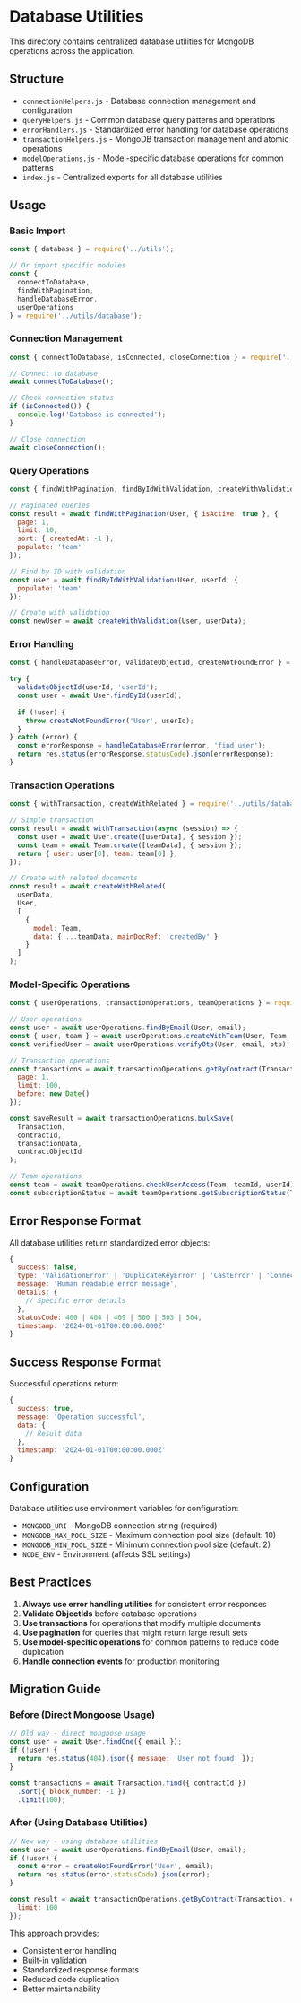 # Database Utilities

This directory contains centralized database utilities for MongoDB operations across the application.

## Structure

- `connectionHelpers.js` - Database connection management and configuration
- `queryHelpers.js` - Common database query patterns and operations
- `errorHandlers.js` - Standardized error handling for database operations
- `transactionHelpers.js` - MongoDB transaction management and atomic operations
- `modelOperations.js` - Model-specific database operations for common patterns
- `index.js` - Centralized exports for all database utilities

## Usage

### Basic Import

```javascript
const { database } = require('../utils');

// Or import specific modules
const { 
  connectToDatabase, 
  findWithPagination, 
  handleDatabaseError,
  userOperations 
} = require('../utils/database');
```

### Connection Management

```javascript
const { connectToDatabase, isConnected, closeConnection } = require('../utils/database');

// Connect to database
await connectToDatabase();

// Check connection status
if (isConnected()) {
  console.log('Database is connected');
}

// Close connection
await closeConnection();
```

### Query Operations

```javascript
const { findWithPagination, findByIdWithValidation, createWithValidation } = require('../utils/database');

// Paginated queries
const result = await findWithPagination(User, { isActive: true }, {
  page: 1,
  limit: 10,
  sort: { createdAt: -1 },
  populate: 'team'
});

// Find by ID with validation
const user = await findByIdWithValidation(User, userId, {
  populate: 'team'
});

// Create with validation
const newUser = await createWithValidation(User, userData);
```

### Error Handling

```javascript
const { handleDatabaseError, validateObjectId, createNotFoundError } = require('../utils/database');

try {
  validateObjectId(userId, 'userId');
  const user = await User.findById(userId);
  
  if (!user) {
    throw createNotFoundError('User', userId);
  }
} catch (error) {
  const errorResponse = handleDatabaseError(error, 'find user');
  return res.status(errorResponse.statusCode).json(errorResponse);
}
```

### Transaction Operations

```javascript
const { withTransaction, createWithRelated } = require('../utils/database');

// Simple transaction
const result = await withTransaction(async (session) => {
  const user = await User.create([userData], { session });
  const team = await Team.create([teamData], { session });
  return { user: user[0], team: team[0] };
});

// Create with related documents
const result = await createWithRelated(
  userData,
  User,
  [
    {
      model: Team,
      data: { ...teamData, mainDocRef: 'createdBy' }
    }
  ]
);
```

### Model-Specific Operations

```javascript
const { userOperations, transactionOperations, teamOperations } = require('../utils/database');

// User operations
const user = await userOperations.findByEmail(User, email);
const { user, team } = await userOperations.createWithTeam(User, Team, userData);
const verifiedUser = await userOperations.verifyOtp(User, email, otp);

// Transaction operations
const transactions = await transactionOperations.getByContract(Transaction, contractId, {
  page: 1,
  limit: 100,
  before: new Date()
});

const saveResult = await transactionOperations.bulkSave(
  Transaction, 
  contractId, 
  transactionData, 
  contractObjectId
);

// Team operations
const team = await teamOperations.checkUserAccess(Team, teamId, userId);
const subscriptionStatus = await teamOperations.getSubscriptionStatus(Team, teamId);
```

## Error Response Format

All database utilities return standardized error objects:

```javascript
{
  success: false,
  type: 'ValidationError' | 'DuplicateKeyError' | 'CastError' | 'ConnectionError' | 'TimeoutError',
  message: 'Human readable error message',
  details: {
    // Specific error details
  },
  statusCode: 400 | 404 | 409 | 500 | 503 | 504,
  timestamp: '2024-01-01T00:00:00.000Z'
}
```

## Success Response Format

Successful operations return:

```javascript
{
  success: true,
  message: 'Operation successful',
  data: {
    // Result data
  },
  timestamp: '2024-01-01T00:00:00.000Z'
}
```

## Configuration

Database utilities use environment variables for configuration:

- `MONGODB_URI` - MongoDB connection string (required)
- `MONGODB_MAX_POOL_SIZE` - Maximum connection pool size (default: 10)
- `MONGODB_MIN_POOL_SIZE` - Minimum connection pool size (default: 2)
- `NODE_ENV` - Environment (affects SSL settings)

## Best Practices

1. **Always use error handling utilities** for consistent error responses
2. **Validate ObjectIds** before database operations
3. **Use transactions** for operations that modify multiple documents
4. **Use pagination** for queries that might return large result sets
5. **Use model-specific operations** for common patterns to reduce code duplication
6. **Handle connection events** for production monitoring

## Migration Guide

### Before (Direct Mongoose Usage)

```javascript
// Old way - direct mongoose usage
const user = await User.findOne({ email });
if (!user) {
  return res.status(404).json({ message: 'User not found' });
}

const transactions = await Transaction.find({ contractId })
  .sort({ block_number: -1 })
  .limit(100);
```

### After (Using Database Utilities)

```javascript
// New way - using database utilities
const user = await userOperations.findByEmail(User, email);
if (!user) {
  const error = createNotFoundError('User', email);
  return res.status(error.statusCode).json(error);
}

const result = await transactionOperations.getByContract(Transaction, contractId, {
  limit: 100
});
```

This approach provides:
- Consistent error handling
- Built-in validation
- Standardized response formats
- Reduced code duplication
- Better maintainability